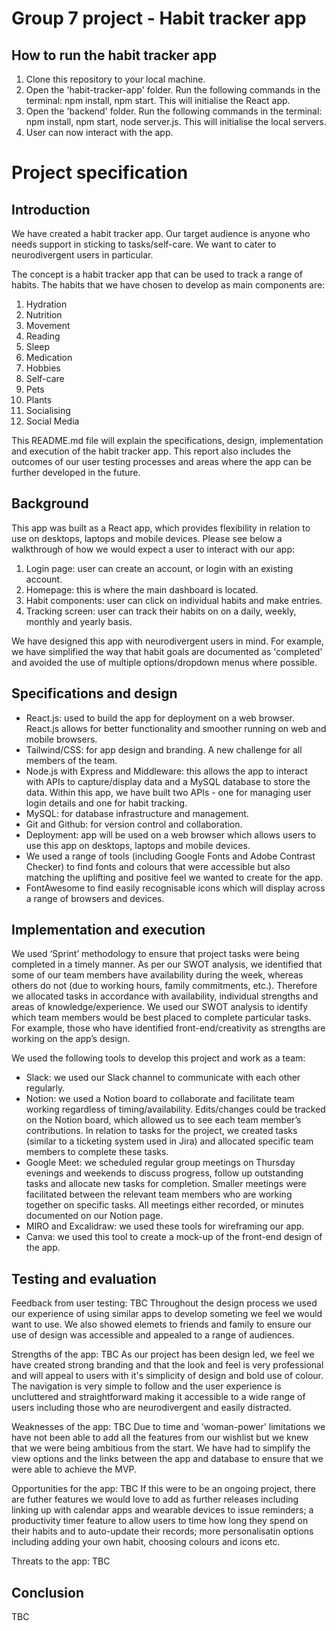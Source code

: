 # Group 7 project - Habit tracker app

## How to run the habit tracker app
1. Clone this repository to your local machine.
2. Open the 'habit-tracker-app' folder. Run the following commands in the terminal: npm install, npm start. This will initialise the React app.
3. Open the 'backend' folder. Run the following commands in the terminal: npm install, npm start, node server.js. This will initialise the local servers.
4. User can now interact with the app.

# Project specification
## Introduction
We have created a habit tracker app. Our target audience is anyone who needs support in sticking to tasks/self-care. We want to cater to neurodivergent users in particular.

The concept is a habit tracker app that can be used to track a range of habits. The habits that we have chosen to develop as main components are:

1. Hydration
2. Nutrition
3. Movement
4. Reading
5. Sleep
6. Medication
7. Hobbies
8. Self-care
9. Pets
10. Plants
11. Socialising
12. Social Media

This README.md file will explain the specifications, design, implementation and execution of the habit tracker app. This report also includes the outcomes of our user testing processes and areas where the app can be further developed in the future.

## Background
This app was built as a React app, which provides flexibility in relation to use on desktops, laptops and mobile devices. Please see below a walkthrough of how we would expect a user to interact with our app: 

1. Login page: user can create an account, or login with an existing account.
2. Homepage: this is where the main dashboard is located.
3. Habit components: user can click on individual habits and make entries.
4. Tracking screen: user can track their habits on on a daily, weekly, monthly and yearly basis.

We have designed this app with neurodivergent users in mind. For example, we have simplified the way that habit goals are documented as 'completed' and avoided the use of multiple options/dropdown menus where possible. 

## Specifications and design
- React.js: used to build the app for deployment on a web browser. React.js allows for better functionality and smoother running on web and mobile browsers.
- Tailwind/CSS: for app design and branding. A new challenge for all members of the team.
- Node.js with Express and Middleware: this allows the app to interact with APIs to capture/display data and a MySQL database to store the data. Within this app, we have built two APIs - one for managing user login details and one for habit tracking.
- MySQL: for database infrastructure and management.
- Git and Github: for version control and collaboration.
- Deployment: app will be used on a web browser which allows users to use this app on desktops, laptops and mobile devices.
- We used a range of tools (including Google Fonts and Adobe Contrast Checker) to find fonts and colours that were accessible but also matching the uplifting and positive feel we wanted to create for the app. 
- FontAwesome to find easily recognisable icons which will display across a range of browsers and devices.

## Implementation and execution
We used ‘Sprint’ methodology to ensure that project tasks were being completed in a timely manner. As per our SWOT analysis, we identified that some of our team members have availability during the week, whereas others do not (due to working hours, family commitments, etc.). Therefore we allocated tasks in accordance with availability, individual strengths and areas of knowledge/experience. We used our SWOT analysis to identify which team members would be best placed to complete particular tasks. For example, those who have identified front-end/creativity as strengths are working on the app’s design.

We used the following tools to develop this project and work as a team:
- Slack: we used our Slack channel to communicate with each other regularly. 
- Notion: we used a Notion board to collaborate and facilitate team working regardless of timing/availability. Edits/changes could be tracked on the Notion board, which allowed us to see each team member’s contributions. In relation to tasks for the project, we created tasks (similar to a ticketing system used in Jira) and allocated specific team members to complete these tasks.
- Google Meet: we scheduled regular group meetings on Thursday evenings and weekends to discuss progress, follow up outstanding tasks and allocate new tasks for completion. Smaller meetings were facilitated between the relevant team members who are working together on specific tasks. All meetings either recorded, or minutes documented on our Notion page.
- MIRO and Excalidraw: we used these tools for wireframing our app.
- Canva: we used this tool to create a mock-up of the front-end design of the app.

## Testing and evaluation
Feedback from user testing: TBC
Throughout the design process we used our experience of using similar apps to develop someting we feel we would want to use. We also showed elemets to friends and family to ensure our use of design was accessible and appealed to a range of audiences.

Strengths of the app: TBC
As our project has been design led, we feel we have created strong branding and that the look and feel is very professional and will appeal to users with it's simplicity of design and bold use of colour.
The navigation is very simple to follow and the user experience is uncluttered and straightforward making it accessible to a wide range of users including those who are neurodivergent and easily distracted.

Weaknesses of the app: TBC
Due to time and 'woman-power' limitations we have not been able to add all the features from our wishlist but we knew that we were being ambitious from the start. We have had to simplify the view options and the links between the app and database to ensure that we were able to achieve the MVP. 

Opportunities for the app: TBC
If this were to be an ongoing project, there are futher features we would love to add as further releases including linking up with calendar apps and wearable devices to issue reminders; a productivity timer feature to allow users to time how long they spend on their habits and to auto-update their records; more personalisatin options including adding your own habit, choosing colours and icons etc.

Threats to the app: TBC

## Conclusion
TBC